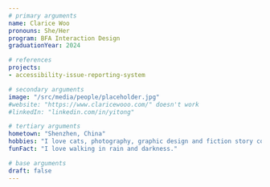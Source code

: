 ```yaml
---
# primary arguments
name: Clarice Woo
pronouns: She/Her
program: BFA Interaction Design
graduationYear: 2024

# references
projects:
- accessibility-issue-reporting-system

# secondary arguments
image: "/src/media/people/placeholder.jpg"
#website: "https://www.claricewooo.com/" doesn't work
#linkedIn: "linkedin.com/in/yitong"

# tertiary arguments
hometown: "Shenzhen, China"
hobbies: "I love cats, photography, graphic design and fiction story construction."
funFact: "I love walking in rain and darkness."

# base arguments
draft: false
---
```

